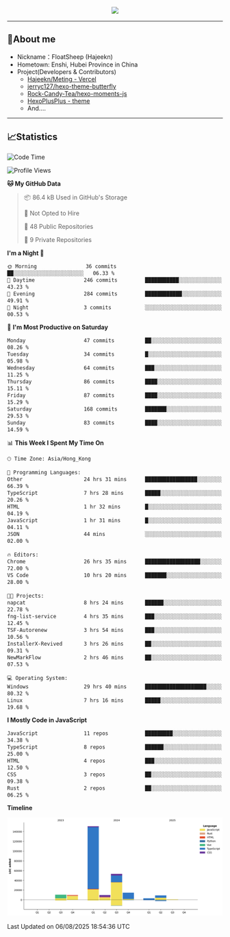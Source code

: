 <p align="center">
   <a href="https://git.io/typing-svg"><img src="https://readme-typing-svg.demolab.com?font=Fira+Code&pause=1000&color=F7DD11&center=true&vCenter=true&width=435&lines=Floating+in+the+clouds~;I'm+glad+to+meet+you+again" /></a>
</p>

---

## 🥱About me

- Nickname：FloatSheep (Hajeekn)
- Hometown: Enshi, Hubei Province in China
- Project(Developers & Contributors)
   - [Hajeekn/Meting - Vercel](https://github.com/hajeekn/vercel-meting)
   - [jerryc127/hexo-theme-butterfly](https://github.com/jerryc127/hexo-theme-butterfly)
   - [Rock-Candy-Tea/hexo-moments-js](https://github.com/Rock-Candy-Tea/hexo-moments-js)
   - [HexoPlusPlus - theme](https://github.com/HexoPlusPlus/HexoPlusPlus)
   - And....

---

## 📈Statistics

<!--START_SECTION:waka-->
![Code Time](http://img.shields.io/badge/Code%20Time-538%20hrs%2054%20mins-blue)

![Profile Views](http://img.shields.io/badge/Profile%20Views-1-blue)

**🐱 My GitHub Data** 

> 📦 86.4 kB Used in GitHub's Storage 
 > 
> 🚫 Not Opted to Hire
 > 
> 📜 48 Public Repositories 
 > 
> 🔑 9 Private Repositories 
 > 
**I'm a Night 🦉** 

```text
🌞 Morning                36 commits          ██░░░░░░░░░░░░░░░░░░░░░░░   06.33 % 
🌆 Daytime                246 commits         ███████████░░░░░░░░░░░░░░   43.23 % 
🌃 Evening                284 commits         ████████████░░░░░░░░░░░░░   49.91 % 
🌙 Night                  3 commits           ░░░░░░░░░░░░░░░░░░░░░░░░░   00.53 % 
```
📅 **I'm Most Productive on Saturday** 

```text
Monday                   47 commits          ██░░░░░░░░░░░░░░░░░░░░░░░   08.26 % 
Tuesday                  34 commits          █░░░░░░░░░░░░░░░░░░░░░░░░   05.98 % 
Wednesday                64 commits          ███░░░░░░░░░░░░░░░░░░░░░░   11.25 % 
Thursday                 86 commits          ████░░░░░░░░░░░░░░░░░░░░░   15.11 % 
Friday                   87 commits          ████░░░░░░░░░░░░░░░░░░░░░   15.29 % 
Saturday                 168 commits         ███████░░░░░░░░░░░░░░░░░░   29.53 % 
Sunday                   83 commits          ████░░░░░░░░░░░░░░░░░░░░░   14.59 % 
```


📊 **This Week I Spent My Time On** 

```text
🕑︎ Time Zone: Asia/Hong_Kong

💬 Programming Languages: 
Other                    24 hrs 31 mins      █████████████████░░░░░░░░   66.39 % 
TypeScript               7 hrs 28 mins       █████░░░░░░░░░░░░░░░░░░░░   20.26 % 
HTML                     1 hr 32 mins        █░░░░░░░░░░░░░░░░░░░░░░░░   04.19 % 
JavaScript               1 hr 31 mins        █░░░░░░░░░░░░░░░░░░░░░░░░   04.11 % 
JSON                     44 mins             ░░░░░░░░░░░░░░░░░░░░░░░░░   02.00 % 

🔥 Editors: 
Chrome                   26 hrs 35 mins      ██████████████████░░░░░░░   72.00 % 
VS Code                  10 hrs 20 mins      ███████░░░░░░░░░░░░░░░░░░   28.00 % 

🐱‍💻 Projects: 
napcat                   8 hrs 24 mins       ██████░░░░░░░░░░░░░░░░░░░   22.78 % 
fng-list-service         4 hrs 35 mins       ███░░░░░░░░░░░░░░░░░░░░░░   12.45 % 
TSF-Autorenew            3 hrs 54 mins       ███░░░░░░░░░░░░░░░░░░░░░░   10.56 % 
InstallerX-Revived       3 hrs 26 mins       ██░░░░░░░░░░░░░░░░░░░░░░░   09.31 % 
NewMarkFlow              2 hrs 46 mins       ██░░░░░░░░░░░░░░░░░░░░░░░   07.53 % 

💻 Operating System: 
Windows                  29 hrs 40 mins      ████████████████████░░░░░   80.32 % 
Linux                    7 hrs 16 mins       █████░░░░░░░░░░░░░░░░░░░░   19.68 % 
```

**I Mostly Code in JavaScript** 

```text
JavaScript               11 repos            █████████░░░░░░░░░░░░░░░░   34.38 % 
TypeScript               8 repos             ██████░░░░░░░░░░░░░░░░░░░   25.00 % 
HTML                     4 repos             ███░░░░░░░░░░░░░░░░░░░░░░   12.50 % 
CSS                      3 repos             ██░░░░░░░░░░░░░░░░░░░░░░░   09.38 % 
Rust                     2 repos             ██░░░░░░░░░░░░░░░░░░░░░░░   06.25 % 
```



**Timeline**

![Lines of Code chart](https://raw.githubusercontent.com/FloatSheep/FloatSheep/main/assets/bar_graph.png)


 Last Updated on 06/08/2025 18:54:36 UTC
<!--END_SECTION:waka-->

